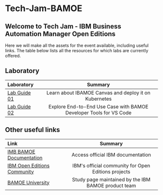 # Tech-Jam-BAMOE

## Welcome to Tech Jam - IBM Business Automation Manager Open Editions

Here we will make all the assets for the event available, including useful links.
The table below lists all the resources for which labs are currently offered.

## Laboratory

| Laboratory                                                  | Summary |
| :------------------------------------------------------------------------------------------- | :------------------------------------------------: |
| [Lab Guide 01](Lab%20Guide%2001%20-%20IBAMOE%20Canvas%20and%20Kubernetes%209.2_v1.0.0.pdf) | Learn about IBAMOE Canvas and deploy it on Kubernetes |
| [Lab Guide 02](Lab%20Guide%2002%20-%20IBAMOE%20end-to-end%20use%20case%209.2_v1.0.0.pdf) | Explore End-to-End Use Case with BAMOE Developer Tools for VS Code |


## Other useful links

| Link                                                         | Summary |
| :----------------------------------------------------------- | :---------------------------------------------: |
| [IMB BAMOE Documentation](https://www.ibm.com/docs/en/ibamoe/9.2.x) | Access official IBM documentation |
| [IBM Open Editions Community](https://community.ibm.com/community/user/automation/communities/community-home?CommunityKey=6c04b811-cff1-4f31-bb5c-0185982de671) | IBM's official community for Open Editions projects |
| [BAMOE University](https://bamoe.university/) | Study page maintained by the IBM BAMOE product team |
